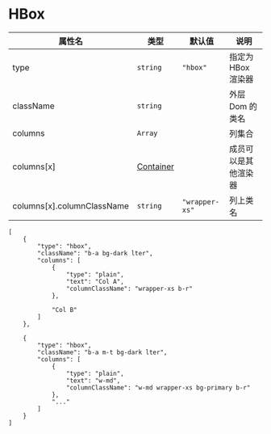 # HBox

| 属性名                     | 类型                              | 默认值         | 说明                 |
| -------------------------- | --------------------------------- | -------------- | -------------------- |
| type                       | `string`                          | `"hbox"`       | 指定为 HBox 渲染器   |
| className                  | `string`                          |                | 外层 Dom 的类名      |
| columns                    | `Array`                           |                | 列集合               |
| columns[x]                 | [Container](./Types.md#Container) |                | 成员可以是其他渲染器 |
| columns[x].columnClassName | `string`                          | `"wrapper-xs"` | 列上类名             |

```schema:height="300" scope="body"
[
    {
        "type": "hbox",
        "className": "b-a bg-dark lter",
        "columns": [
            {
                "type": "plain",
                "text": "Col A",
                "columnClassName": "wrapper-xs b-r"
            },

            "Col B"
        ]
    },

    {
        "type": "hbox",
        "className": "b-a m-t bg-dark lter",
        "columns": [
            {
                "type": "plain",
                "text": "w-md",
                "columnClassName": "w-md wrapper-xs bg-primary b-r"
            },
            "..."
        ]
    }
]
```
